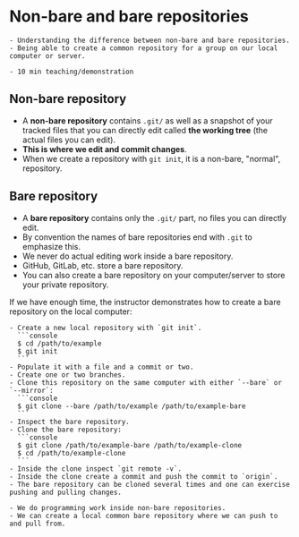 # Non-bare and bare repositories

```{objectives}
- Understanding the difference between non-bare and bare repositories.
- Being able to create a common repository for a group on our local computer or server.
```

```{instructor-note}
- 10 min teaching/demonstration
```


## Non-bare repository

- A **non-bare repository** contains `.git/` as well as a snapshot of your
  tracked files that you can directly edit called **the working tree** (the
  actual files you can edit).
- **This is where we edit and commit changes**.
- When we create a repository with `git init`, it is a non-bare, "normal", repository.


## Bare repository

- A **bare repository** contains only the `.git/` part, no files you can directly edit.
- By convention the names of bare repositories end with `.git` to emphasize this.
- We never do actual editing work inside a bare repository.
- GitHub, GitLab, etc. store a bare repository.
- You can also create a bare repository on your computer/server to store your private repository.

If we have enough time, the instructor demonstrates how to create a bare
repository on the local computer:

````{exercise} Demonstration/exercise
- Create a new local repository with `git init`.
  ```console
  $ cd /path/to/example
  $ git init
  ```
- Populate it with a file and a commit or two.
- Create one or two branches.
- Clone this repository on the same computer with either `--bare` or `--mirror`:
  ```console
  $ git clone --bare /path/to/example /path/to/example-bare
  ```
- Inspect the bare repository.
- Clone the bare repository:
  ```console
  $ git clone /path/to/example-bare /path/to/example-clone
  $ cd /path/to/example-clone
  ```
- Inside the clone inspect `git remote -v`.
- Inside the clone create a commit and push the commit to `origin`.
- The bare repository can be cloned several times and one can exercise pushing and pulling changes.
````

```{keypoints}
- We do programming work inside non-bare repositories.
- We can create a local common bare repository where we can push to and pull from.
```
